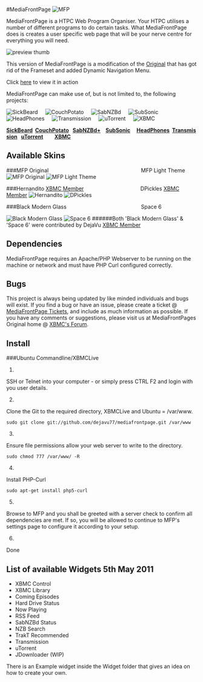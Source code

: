 #MediaFrontPage ![MFP](https://github.com/DejaVu77/mediafrontpage/raw/master/media/nav/mfp.png)

MediaFrontPage is a HTPC Web Program Organiser.
Your HTPC utilises a number of different programs to do certain tasks. What MediaFrontPage does is creates a user specific web page that will be your nerve centre for everything you will need.

![preview thumb](https://github.com/DejaVu77/mediafrontpage/raw/master/media/Readme.md/full_screenshot.jpg)

This version of MediaFrontPage is a modification of the [Original](http://www.github.com/mediafrontpage/mediafrontpage) that has got rid of the Frameset and added Dynamic Navigation Menu.

Click [here](http://www.youtube.com/v/SsaebIwAn64) to view it in action

MediaFrontPage can make use of, but is not limited to, the following projects:

![SickBeard](https://github.com/DejaVu77/mediafrontpage/raw/master/media/nav/SickBeard.png)&nbsp;&nbsp;&nbsp;&nbsp;&nbsp;![CouchPotato](https://github.com/DejaVu77/mediafrontpage/raw/master/media/nav/CouchPotato.png)&nbsp;&nbsp;&nbsp;&nbsp;&nbsp;![SabNZBd](https://github.com/DejaVu77/mediafrontpage/raw/master/media/nav/SabNZBd.png)&nbsp;&nbsp;&nbsp;&nbsp;&nbsp;![SubSonic](https://github.com/DejaVu77/mediafrontpage/raw/master/media/nav/SubSonic.png)&nbsp;&nbsp;&nbsp;&nbsp;&nbsp;![HeadPhones](https://github.com/DejaVu77/mediafrontpage/raw/master/media/nav/HeadPhones.png)&nbsp;&nbsp;&nbsp;&nbsp;&nbsp;![Transmission](https://github.com/DejaVu77/mediafrontpage/raw/master/media/nav/Transmission.png)&nbsp;&nbsp;&nbsp;&nbsp;&nbsp;![uTorrent](https://github.com/DejaVu77/mediafrontpage/raw/master/media/nav/uTorrent.png)&nbsp;&nbsp;&nbsp;&nbsp;&nbsp;![XBMC](https://github.com/DejaVu77/mediafrontpage/raw/master/media/nav/XBMC.png)

**[SickBeard](http://sickbeard.com/)&nbsp;&nbsp;[CouchPotato](http://couchpotatoapp.com/)&nbsp;&nbsp;&nbsp;[SabNZBd+](http://sabnzbd.org)&nbsp;&nbsp;&nbsp;&nbsp;[SubSonic](http://www.subsonic.org/pages/index.jsp)&nbsp;&nbsp;&nbsp;&nbsp;&nbsp;[HeadPhones](https://github.com/rembo10/headphones)&nbsp;&nbsp;[Transmission](http://www.transmissionbt.com/)&nbsp;&nbsp;&nbsp;[uTorrent](http://www.utorrent.com/)&nbsp;&nbsp;&nbsp;&nbsp;&nbsp;&nbsp;&nbsp;&nbsp;&nbsp;[XBMC](http://xbmc.org/)**

## Available Skins

###MFP Original&nbsp;&nbsp;&nbsp;&nbsp;&nbsp;&nbsp;&nbsp;&nbsp;&nbsp;&nbsp;&nbsp;&nbsp;&nbsp;&nbsp;&nbsp;&nbsp;&nbsp;&nbsp;&nbsp;&nbsp;&nbsp;&nbsp;&nbsp;&nbsp;&nbsp;&nbsp;&nbsp;&nbsp;&nbsp;&nbsp;&nbsp;&nbsp;&nbsp;&nbsp;&nbsp;&nbsp;&nbsp;&nbsp;&nbsp;&nbsp;&nbsp;&nbsp;&nbsp;&nbsp;&nbsp;&nbsp;&nbsp;&nbsp;&nbsp;&nbsp;&nbsp;&nbsp;&nbsp;&nbsp;&nbsp;&nbsp;&nbsp;&nbsp;&nbsp;&nbsp;&nbsp;&nbsp;MFP Light Theme
![MFP Original](https://github.com/DejaVu77/mediafrontpage/raw/master/media/Readme.md/sample_original.jpg) ![MFP Light Theme](https://github.com/DejaVu77/mediafrontpage/raw/master/media/Readme.md/sample_lighttheme.jpg)

###Hernandito [XBMC Member](http://forum.xbmc.org/member.php?u=86731)&nbsp;&nbsp;&nbsp;&nbsp;&nbsp;&nbsp;&nbsp;&nbsp;&nbsp;&nbsp;&nbsp;&nbsp;&nbsp;&nbsp;&nbsp;&nbsp;&nbsp;&nbsp;&nbsp;&nbsp;&nbsp;&nbsp;&nbsp;&nbsp;&nbsp;&nbsp;&nbsp;&nbsp;&nbsp;&nbsp;&nbsp;&nbsp;&nbsp;&nbsp;&nbsp;&nbsp;&nbsp;&nbsp;DPickles [XBMC Member](http://forum.xbmc.org/member.php?u=80823)
![Hernandito](https://github.com/DejaVu77/mediafrontpage/raw/master/media/Readme.md/sample_hernandito.jpg)
![DPickles](https://github.com/DejaVu77/mediafrontpage/raw/master/media/Readme.md/sample_dpickles.jpg)

###Black Modern Glass&nbsp;&nbsp;&nbsp;&nbsp;&nbsp;&nbsp;&nbsp;&nbsp;&nbsp;&nbsp;&nbsp;&nbsp;&nbsp;&nbsp;&nbsp;&nbsp;&nbsp;&nbsp;&nbsp;&nbsp;&nbsp;&nbsp;&nbsp;&nbsp;&nbsp;&nbsp;&nbsp;&nbsp;&nbsp;&nbsp;&nbsp;&nbsp;&nbsp;&nbsp;&nbsp;&nbsp;&nbsp;&nbsp;&nbsp;&nbsp;&nbsp;&nbsp;&nbsp;&nbsp;&nbsp;&nbsp;&nbsp;&nbsp;&nbsp;&nbsp;Space 6

![Black Modern Glass](https://github.com/DejaVu77/mediafrontpage/raw/master/media/Readme.md/sample_black_modern_glass.jpg)
![Space 6](https://github.com/DejaVu77/mediafrontpage/raw/master/media/Readme.md/sample_space6.jpg)
######Both 'Black Modern Glass' & 'Space 6' were contributed by DejaVu [XBMC Member](http://forum.xbmc.org/member.php?u=68433)

## Dependencies

MediaFrontPage requires an Apache/PHP Webserver to be running on the machine or network and must have PHP Curl configured correctly.


## Bugs

This project is always being updated by like minded individuals and bugs will exist. If you find a bug or have an issue, please create a ticket @ [MediaFrontPage Tickets](http://mediafrontpage.lighthouseapp.com/tickets), and include as much information as possible. If you have any comments or suggestions, please visit us at MediaFrontPages Original home @ [XBMC's Forum](http://forum.xbmc.org/showthread.php?t=83304).

## Install
###Ubuntu Commandline/XBMCLive

1.
SSH or Telnet into your computer - or simply press CTRL F2 and login with you user details.

2.
Clone the Git to the required directory, XBMCLive and Ubuntu = /var/www.

`sudo git clone git://github.com/dejavu77/mediafrontpage.git /var/www`

3.
Ensure file permissions allow your web server to write to the directory.

`sudo chmod 777 /var/www/ -R`

4.
Install PHP-Curl

`sudo apt-get install php5-curl`

5.
Browse to MFP and you shall be greeted with a server check to confirm all dependencies are met. If so, you will be allowed to continue to MFP's settings page to configure it according to your setup.

6.
Done

## List of available Widgets 5th May 2011

* XBMC Control
* XBMC Library
* Coming Episodes
* Hard Drive Status
* Now Playing
* RSS Feed
* SabNZBd Status
* NZB Search
* TrakT Recommended
* Transmission
* uTorrent
* JDownloader (WIP)

There is an Example widget inside the Widget folder that gives an idea on how to create your own.